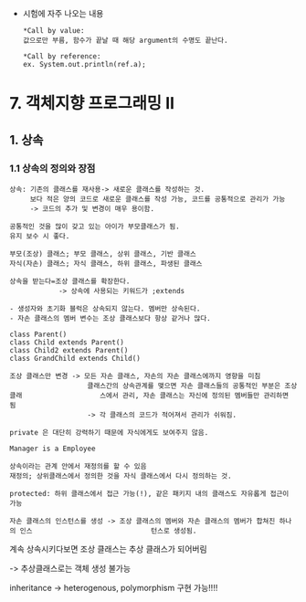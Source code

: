 - 시험에 자주 나오는 내용

  ```
  *Call by value:
  값으로만 부름, 함수가 끝날 때 해당 argument의 수명도 끝난다.
  
  *Call by reference:
  ex. System.out.println(ref.a);
  ```

# 7. 객체지향 프로그래밍 II

## 1. 상속

### 1.1 상속의 정의와 장점

```
상속: 기존의 클래스를 재사용-> 새로운 클래스를 작성하는 것.
	 보다 적은 양의 코드로 새로운 클래스를 작성 가능, 코드를 공통적으로 관리가 가능
	 -> 코드의 추가 및 변경이 매우 용이함.
	 
공통적인 것을 많이 갖고 있는 아이가 부모클래스가 됨.
유지 보수 시 좋다.

부모(조상) 클래스; 부모 클래스, 상위 클래스, 기반 클래스
자식(자손) 클래스; 자식 클래스, 하위 클래스, 파생된 클래스

상속을 받는다=조상 클래스를 확장한다. 
			-> 상속에 사용되는 키워드가 ;extends

- 생성자와 초기화 블럭은 상속되지 않는다. 멤버만 상속된다.
- 자손 클래스의 멤버 변수는 조상 클래스보다 항상 같거나 많다.

class Parent()
class Child extends Parent()
class Child2 extends Parent()
class GrandChild extends Child()

조상 클래스만 변경 -> 모든 자손 클래스, 자손의 자손 클래스에까지 영향을 미침
				   클래스간의 상속관계를 맺으면 자손 클래스들의 공통적인 부분은 조상 클래					 스에서 관리, 자손 클래스는 자신에 정의된 멤버들만 관리하면 됨
				   -> 각 클래스의 코드가 적어져서 관리가 쉬워짐.

private 은 대단히 강력하기 때문에 자식에게도 보여주지 않음.

Manager is a Employee

상속이라는 관계 안에서 재정의를 할 수 있음
재정의; 상위클래스에서 정의한 것을 자식 클래스에서 다시 정의하는 것.

protected: 하위 클래스에서 접근 가능(!), 같은 패키지 내의 클래스도 자유롭게 접근이 가능

자손 클래스의 인스턴스를 생성 -> 조상 클래스의 멤버와 자손 클래스의 멤버가 합쳐진 하나의 인스							   턴스로 생성됨. 
```

계속 상속시키다보면 조상 클래스는 추상 클래스가 되어버림

-> 추상클래스로는 객체 생성 불가능

inheritance -> heterogenous, polymorphism 구현 가능!!!!